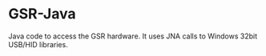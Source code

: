 GSR-Java
========

Java code to access the GSR hardware. It uses JNA calls to Windows 32bit USB/HID libraries. 
